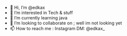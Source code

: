 - 👋 Hi, I’m @edkax
- 👀 I’m interested in Tech & stuff
- 🌱 I’m currently learning java
- 💞️ I’m looking to collaborate on ; well im not looking yet
- 📫 How to reach me : Instagram DM: @edkax_

<!---
edkax/edkax is a ✨ special ✨ repository because its `README.md` (this file) appears on your GitHub profile.
You can click the Preview link to take a look at your changes.
--->
